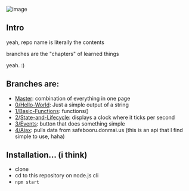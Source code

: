 ![image](https://i.imgur.com/4IPoD3p.png)

## Intro

yeah, repo name is literally the contents

branches are the "chapters" of learned things

yeah. :)

## Branches are:
 - [Master][0]: combination of everything in one page
 - [0/Hello-World][1]: Just a simple output of a string
 - [1/Basic-Functions][2]: functions()
 - [2/State-and-Lifecycle][3]: displays a clock where it ticks per second
 - [3/Events][4]: button that does something simple
 - [4/Ajax][5]: pulls data from safebooru.donmai.us (this is an api that I find simple to use, haha)
 
 ## Installation... (i think)
 - clone
 - cd to this repository on node.js cli
 - `npm start`


[0]: https://github.com/glnl/self-learn-reactjs-concepts/tree/master
[1]: https://github.com/glnl/self-learn-reactjs-concepts/tree/0/Hello-World
[2]: https://github.com/glnl/self-learn-reactjs-concepts/tree/1/Basic-Functions
[3]: https://github.com/glnl/self-learn-reactjs-concepts/tree/2/State-and-Lifecycle
[4]: https://github.com/glnl/self-learn-reactjs-concepts/tree/3/Events
[5]: https://github.com/glnl/self-learn-reactjs-concepts/tree/4/Ajax
